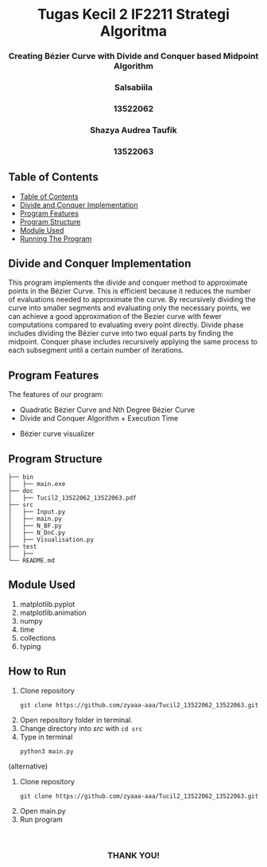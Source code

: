 <br />
<div align="center">
  <h1 align="center">Tugas Kecil 2 IF2211 Strategi Algoritma</h1>

  <p align="center">
    <h3>Creating Bézier Curve with Divide and Conquer based Midpoint Algorithm</h3>

</div>

<!-- CONTRIBUTOR -->
<div align="center" id="contributor">
  <strong>
    <h3>Salsabiila</h3>
    <h3>13522062</h3>
    <h3>Shazya Audrea Taufik</h3>
    <h3>13522063</h3>
  </strong>
</div>

## Table of Contents
  - [Table of Contents](#table-of-contents)
  - [Divide and Conquer Implementation](#divide-and-conquer-implementation)
  - [Program Features](#program-features)
  - [Program Structure](#program-structure)
  - [Module Used](#module-used)
  - [Running The Program](#how-to-run)

<!-- GENERAL INFORMATION -->
## Divide and Conquer Implementation
This program implements the divide and conquer method to approximate points in the Bézier Curve. This is efficient because it reduces the number of evaluations needed to approximate the curve. By recursively dividing the curve into smaller segments and evaluating only the necessary points, we can achieve a good approximation of the Bezier curve with fewer computations compared to evaluating every point directly. Divide phase includes dividing the Bézier curve into two equal parts by finding the midpoint. Conquer phase includes recursively applying the same process to each subsegment until a certain number of iterations.

## Program Features
The features of our program:
* Quadratic Bézier Curve and Nth Degree Bézier Curve
* Divide and Conquer Algorithm + Execution Time
<!-- * Visualisation of midpoint algorithm iterations -->
* Bézier curve visualizer

## Program Structure

```
├── bin
│   ├── main.exe
├── doc
│   ├── Tucil2_13522062_13522063.pdf
├── src
│   ├── Input.py
│   ├── main.py
│   ├── N_BF.py
│   ├── N_DnC.py
│   ├── Visualisation.py
├── test
│   ├── 
└── README.md
```

## Module Used
1. matplotlib.pyplot
2. matplotlib.animation
3. numpy
4. time
5. collections
6. typing


## How to Run
1. Clone repository 
    ```
    git clone https://github.com/zyaaa-aaa/Tucil2_13522062_13522063.git
    ```
2. Open repository folder in terminal.
3. Change directory into *src* with `cd src`
3.  Type in terminal
    ```
    python3 main.py
    ```
(alternative)
1. Clone repository
    ```
    git clone https://github.com/zyaaa-aaa/Tucil2_13522062_13522063.git
    ```
2. Open main.py
3. Run program

<br>
<h3 align="center"> THANK YOU! </h3>
